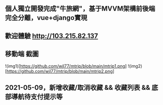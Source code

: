 ## 個人獨立開發完成"牛旅網"，基于MVVM架構前後端完全分離，vue+django實現
## 歡迎體驗 http://103.215.82.137
## 移動端 截圖
!(img1)[https://github.com/wjl77/mtrip/blob/main/mtrip1.png]
!(img2)[https://github.com/wjl77/mtrip/blob/main/mtrip2.png]
## 2021-05-09，新增收藏/取消收藏 && 收藏列表 && 底部導航待支付提示等

